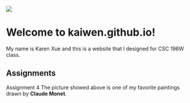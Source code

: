 
<html lang="en-US">
    <head>
        <meta charset="utf-8">
        <title> CSC196W Website</title>
    </head>
    <body>
        <img src="https://media.newyorker.com/photos/590967bf019dfc3494ea0e9d/16:9/w_1280,c_limit/Reiss-A-Few-Thoughts-From-Monet-on-Those-Stacks-Of-Wheat.jpg">
        <h1>Welcome to kaiwen.github.io!</h1>
        <p>My name is Karen Xue and this is a website that I designed for CSC 196W class.<p>
        <h2>Assignments</h2>
        <p>
             <a herf="fancifymytext.html">Assignment 4</a>
            The picture showed above is one of my favorite paintings drawn by <strong>Claude Monet</strong>.
        </p>
    </body>
</html>
